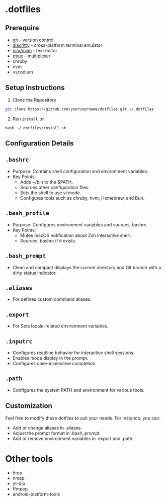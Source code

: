# .dotfiles

## Prerequire
- [git](https://git-scm.com/) - version control
- [alacritty](https://github.com/alacritty/alacritty) - cross-platform terminal emulator
- [vim/nvim](https://github.com/neovim/neovim/wiki/Installing-Neovim) - text editor
- [tmux](https://github.com/tmux/tmux/wiki) - multiplexer
- chruby
- nvm
- vscodium

## Setup Instructions

1. Clone the Repository

```bash
git clone https://github.com/yourusername/dotfiles.git ~/.dotfiles
```

2. Run `install.sh`

```
bash ~/.dotfiles/install.sh
```
## Configuration Details

## `.bashrc`
- Purpose: Contains shell configuration and environment variables.
- Key Points:
  - Adds ~/bin to the $PATH.
  - Sources other configuration files.
  - Sets the shell to use vi mode.
  - Configures tools such as chruby, nvm, Homebrew, and Bun.

## `.bash_profile`
- Purpose: Configures environment variables and sources .bashrc.
- Key Points:
  - Mutes macOS notification about Zsh interactive shell.
  - Sources .bashrc if it exists.

## `.bash_prompt`
- Clean and compact displays the current directory and Git branch with a dirty status indicator.

## `.aliases`
- For defines custom command aliases.

## `.export`
- For Sets locale-related environment variables.

## `.inputrc`
- Configures readline behavior for interactive shell sessions.
- Enables mode display in the prompt.
- Configures case-insensitive completion.

## `.path`
- Configures the system PATH and environment for various tools.

## Customization
Feel free to modify these dotfiles to suit your needs. For instance, you can:
- Add or change aliases in .aliases.
- Adjust the prompt format in .bash_prompt.
- Add or remove environment variables in .export and .path.

# Other tools
- htop
- nmap
- yt-dlp
- ffmpeg
- android-platform-tools

<!--
## vim plugin
- [vim-plug](https://github.com/junegunn/vim-plug) - vim plugin management
- [comment-gc](https://github.com/tpope/vim-commentary) - comment plugin -->

  <!-- ## tmux plugin
  - [tpm](https://github.com/tmux-plugins/tpm/blob/master/README.md) - tmux package-manager -->
<!-- - [catppuccin](https://github.com/catppuccin/tmux/blob/main/README.md) - theme
- [tmux-vim](https://github.com/christoomey/vim-tmux-navigator) - tmux vim keymap navigation
- [tmux-yank](https://github.com/tmux-plugins/tmux-yank) - tmux yank to clipboard -->

